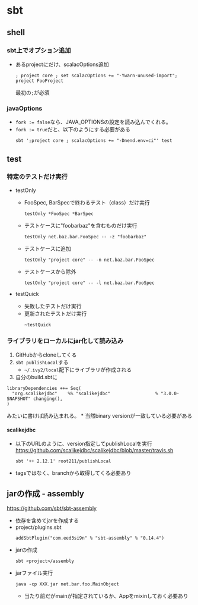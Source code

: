 # sbt

## shell

### sbt上でオプション追加

* あるprojectにだけ、scalacOptions追加
  ```
  ; project core ; set scalacOptions += "-Ywarn-unused-import"; project FooProject
  ```
  最初の`;`が必須

### javaOptions

* `fork := false`なら、JAVA_OPTIONSの設定を読み込んでくれる。
* `fork := true`だと、以下のようにする必要がある
  ```
  sbt ';project core ; scalacOptions += "-Dnend.env=ci"' test
  ```

## test

### 特定のテストだけ実行

* testOnly
    * FooSpec, BarSpecで終わるテスト（class）だけ実行
      ```
      testOnly *FooSpec *BarSpec
      ```
    * テストケースに"foobarbaz"を含むものだけ実行
      ```
      testOnly net.baz.bar.FooSpec -- -z "foobarbaz"
      ```
    * テストケースに追加
      ```
      testOnly "project core" -- -n net.baz.bar.FooSpec
      ```
    * テストケースから除外
      ```
      testOnly "project core" -- -l net.baz.bar.FooSpec
      ```

* testQuick
    * 失敗したテストだけ実行
    * 更新されたテストだけ実行
      ```
      ~testQuick
      ```

### ライブラリをローカルにjar化して読み込み

1. GitHubからcloneしてくる
1. `sbt publishLocal`する
    * `~/.ivy2/local`配下にライブラリが作成される
1. 自分のbuild.sbtに
  ```
  libraryDependencies ++= Seq(
    "org.scalikejdbc"    %% "scalikejdbc"                 % "3.0.0-SNAPSHOT" changing(),
  )
  ```
  みたいに書けば読み込まれる。
    * 当然binary versionが一致している必要がある

#### scalikejdbc

* 以下のURLのように、version指定してpublishLocalを実行  
  https://github.com/scalikejdbc/scalikejdbc/blob/master/travis.sh
  ```
  sbt '++ 2.12.1' root211/publishLocal
  ```
* tagsではなく、branchから取得してくる必要あり

## jarの作成 - assembly

https://github.com/sbt/sbt-assembly

* 依存を含めてjarを作成する
* project/plugins.sbt
  ```
  addSbtPlugin("com.eed3si9n" % "sbt-assembly" % "0.14.4")
  ```
* jarの作成
  ```
  sbt <project>/assembly
  ```
* jarファイル実行
  ```
  java -cp XXX.jar net.bar.foo.MainObject
  ```
    * 当たり前だがmainが指定されているか、Appをmixinしておく必要あり

